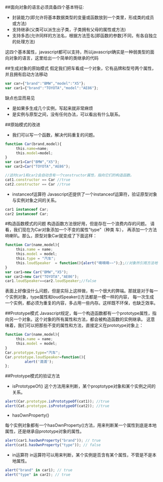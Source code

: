 ##面向对象的语言必须具备四个基本特征:
* 封装能力(即允许将基本数据类型的变量或函数放到一个类里，形成类的成员或方法)
* 支持继承(父类可以派生出子类，子类拥有父母的属性或方法)
* 支持多态(允许同样的方法名，根据方法签名[即函数的参数]不同，有各自独立的处理方法)

这四个基本属性，javascript都可以支持，所以javascript确实是一种弱类型的面向对象的语言，这里给出一个简单的类继承的代码

##生成对象的原始模式
假定我们把车看成一个对象，它有品牌和型号两个属性，并且拥有启动方法移动

```javascript
var car={"brand":"BMW","model":"X5"};
var car1={"brand":"TOYOTA","model":"AE86"};
```
缺点也显而易见
* 是如果多生成几个实例，写起来就非常麻烦
* 是实例与原型之间，没有任何办法，可以看出有什么联系。

##原始模式的改进
* 我们可以写一个函数，解决代码重复的问题。

```javascript
function Car(brand,model){
　　　this.name=name;
　　　this.model=model;
}
var car1=Car("BMW","X5");
var car2=Car("TOYOTA","AE86");

//这时car1和car2会自动含有一个constructor属性，指向它们的构造函数。　
cat1.constructor == Car //true
cat2.constructor == Car //true
```
* instanceof运算符
Javascript还提供了一个instanceof运算符，验证原型对象与实例对象之间的关系。　

```javascript
car1 instanceof Car;
car2 instanceof Car;
```

#构造函数模式的问题
构造函数方法很好用，但是存在一个浪费内存的问题。
请看，我们现在为Car对象添加一个不变的属性"type"（种类 车），
再添加一个方法响喇叭。那么，原型对象Car就变成了下面这样：　

```javascript
function Car(name,model){
　　　this.name = name;
　　　this.model = model;
　　　this.type = "汽车";
　　　this.loudSpeaker  = function(){alert("嘀嘀嘀~~");};//对象所引用方法地址不一样
}
var car1=new Car("BMW","X5");
var car2=new Car("TOYOTA","AE86");
car1.loudSpeaker==car2.loudSpeaker;//false
```
表面上好像没什么问题，但是实际上这样做，有一个很大的弊端。那就是对于每一个实例对象，type属性和loudSpeaker()方法都是一模一样的内容，
每一次生成一个实例，都必须为重复的内容，多占用一些内存。这样既不环保，也缺乏效率。　　

##Prototype模式 
Javascript规定，每一个构造函数都有一个prototype属性，指向另一个对象。这个对象的所有属性和方法，都会被构造函数的实例继承。
这意味着，我们可以把那些不变的属性和方法，直接定义在prototype对象上：

```javascript
function Car(name,model){
　　　this.name = name;
　　　this.model = model;
}
Car.prototype.type="汽车";
Car.prototype.loudSpeaker=function(){
         alert('滴滴');
};
```
##Prototype模式的验证方法
* isPrototypeOf()
这个方法用来判断，某个proptotype对象和某个实例之间的关系。

```javascript
alert(Car.prototype.isPrototypeOf(cat1)); //true
alert(Cat.prototype.isPrototypeOf(cat2)); //true
```
* hasOwnProperty()

每个实例对象都有一个hasOwnProperty()方法，用来判断某一个属性到底是本地属性，还是继承自prototype对象的属性。　

```javascript
alert(car1.hasOwnProperty("brand")); // true
alert(cat1.hasOwnProperty("type")); // false
```

* in运算符
in运算符可以用来判断，某个实例是否含有某个属性，不管是不是本地属性。　

```javascript
alert("brand" in car1); // true
alert("type" in car2); // true
```


